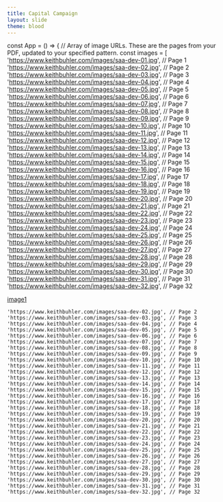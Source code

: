 ```yaml
---
title: Capital Campaign
layout: slide
theme: blood
---
```


const App = () => {
  // Array of image URLs. These are the pages from your PDF, updated to your specified pattern.
  const images = [
    'https://www.keithbuhler.com/images/saa-dev-01.jpg', // Page 1
    'https://www.keithbuhler.com/images/saa-dev-02.jpg', // Page 2
    'https://www.keithbuhler.com/images/saa-dev-03.jpg', // Page 3
    'https://www.keithbuhler.com/images/saa-dev-04.jpg', // Page 4
    'https://www.keithbuhler.com/images/saa-dev-05.jpg', // Page 5
    'https://www.keithbuhler.com/images/saa-dev-06.jpg', // Page 6
    'https://www.keithbuhler.com/images/saa-dev-07.jpg', // Page 7
    'https://www.keithbuhler.com/images/saa-dev-08.jpg', // Page 8
    'https://www.keithbuhler.com/images/saa-dev-09.jpg', // Page 9
    'https://www.keithbuhler.com/images/saa-dev-10.jpg', // Page 10
    'https://www.keithbuhler.com/images/saa-dev-11.jpg', // Page 11
    'https://www.keithbuhler.com/images/saa-dev-12.jpg', // Page 12
    'https://www.keithbuhler.com/images/saa-dev-13.jpg', // Page 13
    'https://www.keithbuhler.com/images/saa-dev-14.jpg', // Page 14
    'https://www.keithbuhler.com/images/saa-dev-15.jpg', // Page 15
    'https://www.keithbuhler.com/images/saa-dev-16.jpg', // Page 16
    'https://www.keithbuhler.com/images/saa-dev-17.jpg', // Page 17
    'https://www.keithbuhler.com/images/saa-dev-18.jpg', // Page 18
    'https://www.keithbuhler.com/images/saa-dev-19.jpg', // Page 19
    'https://www.keithbuhler.com/images/saa-dev-20.jpg', // Page 20
    'https://www.keithbuhler.com/images/saa-dev-21.jpg', // Page 21
    'https://www.keithbuhler.com/images/saa-dev-22.jpg', // Page 22
    'https://www.keithbuhler.com/images/saa-dev-23.jpg', // Page 23
    'https://www.keithbuhler.com/images/saa-dev-24.jpg', // Page 24
    'https://www.keithbuhler.com/images/saa-dev-25.jpg', // Page 25
    'https://www.keithbuhler.com/images/saa-dev-26.jpg', // Page 26
    'https://www.keithbuhler.com/images/saa-dev-27.jpg', // Page 27
    'https://www.keithbuhler.com/images/saa-dev-28.jpg', // Page 28
    'https://www.keithbuhler.com/images/saa-dev-29.jpg', // Page 29
    'https://www.keithbuhler.com/images/saa-dev-30.jpg', // Page 30
    'https://www.keithbuhler.com/images/saa-dev-31.jpg', // Page 31
    'https://www.keithbuhler.com/images/saa-dev-32.jpg', // Page 32


<section data-background=""><!--Day 1 begin-->
<section data-background="https://ichef.bbci.co.uk/wwfeatures/live/624_351/images/live/p0/3f/y6/p03fy66y.jpg" data-markdown><!--Intro slide begin-->


   [image1](https://www.keithbuhler.com/images/saa-dev-01.jpg)


    'https://www.keithbuhler.com/images/saa-dev-02.jpg', // Page 2
    'https://www.keithbuhler.com/images/saa-dev-03.jpg', // Page 3
    'https://www.keithbuhler.com/images/saa-dev-04.jpg', // Page 4
    'https://www.keithbuhler.com/images/saa-dev-05.jpg', // Page 5
    'https://www.keithbuhler.com/images/saa-dev-06.jpg', // Page 6
    'https://www.keithbuhler.com/images/saa-dev-07.jpg', // Page 7
    'https://www.keithbuhler.com/images/saa-dev-08.jpg', // Page 8
    'https://www.keithbuhler.com/images/saa-dev-09.jpg', // Page 9
    'https://www.keithbuhler.com/images/saa-dev-10.jpg', // Page 10
    'https://www.keithbuhler.com/images/saa-dev-11.jpg', // Page 11
    'https://www.keithbuhler.com/images/saa-dev-12.jpg', // Page 12
    'https://www.keithbuhler.com/images/saa-dev-13.jpg', // Page 13
    'https://www.keithbuhler.com/images/saa-dev-14.jpg', // Page 14
    'https://www.keithbuhler.com/images/saa-dev-15.jpg', // Page 15
    'https://www.keithbuhler.com/images/saa-dev-16.jpg', // Page 16
    'https://www.keithbuhler.com/images/saa-dev-17.jpg', // Page 17
    'https://www.keithbuhler.com/images/saa-dev-18.jpg', // Page 18
    'https://www.keithbuhler.com/images/saa-dev-19.jpg', // Page 19
    'https://www.keithbuhler.com/images/saa-dev-20.jpg', // Page 20
    'https://www.keithbuhler.com/images/saa-dev-21.jpg', // Page 21
    'https://www.keithbuhler.com/images/saa-dev-22.jpg', // Page 22
    'https://www.keithbuhler.com/images/saa-dev-23.jpg', // Page 23
    'https://www.keithbuhler.com/images/saa-dev-24.jpg', // Page 24
    'https://www.keithbuhler.com/images/saa-dev-25.jpg', // Page 25
    'https://www.keithbuhler.com/images/saa-dev-26.jpg', // Page 26
    'https://www.keithbuhler.com/images/saa-dev-27.jpg', // Page 27
    'https://www.keithbuhler.com/images/saa-dev-28.jpg', // Page 28
    'https://www.keithbuhler.com/images/saa-dev-29.jpg', // Page 29
    'https://www.keithbuhler.com/images/saa-dev-30.jpg', // Page 30
    'https://www.keithbuhler.com/images/saa-dev-31.jpg', // Page 31
    'https://www.keithbuhler.com/images/saa-dev-32.jpg', // Page 32



</section>
</section><!--Day 1 end-->
